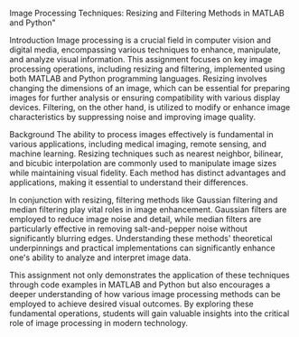 Image Processing Techniques: Resizing and Filtering Methods in MATLAB and Python"

Introduction
Image processing is a crucial field in computer vision and digital media, encompassing various techniques to enhance, manipulate, and analyze visual information. This assignment focuses on key image processing operations, including resizing and filtering, implemented using both MATLAB and Python programming languages. Resizing involves changing the dimensions of an image, which can be essential for preparing images for further analysis or ensuring compatibility with various display devices. Filtering, on the other hand, is utilized to modify or enhance image characteristics by suppressing noise and improving image quality.

Background
The ability to process images effectively is fundamental in various applications, including medical imaging, remote sensing, and machine learning. Resizing techniques such as nearest neighbor, bilinear, and bicubic interpolation are commonly used to manipulate image sizes while maintaining visual fidelity. Each method has distinct advantages and applications, making it essential to understand their differences.

In conjunction with resizing, filtering methods like Gaussian filtering and median filtering play vital roles in image enhancement. Gaussian filters are employed to reduce image noise and detail, while median filters are particularly effective in removing salt-and-pepper noise without significantly blurring edges. Understanding these methods' theoretical underpinnings and practical implementations can significantly enhance one's ability to analyze and interpret image data.

This assignment not only demonstrates the application of these techniques through code examples in MATLAB and Python but also encourages a deeper understanding of how various image processing methods can be employed to achieve desired visual outcomes. By exploring these fundamental operations, students will gain valuable insights into the critical role of image processing in modern technology.
